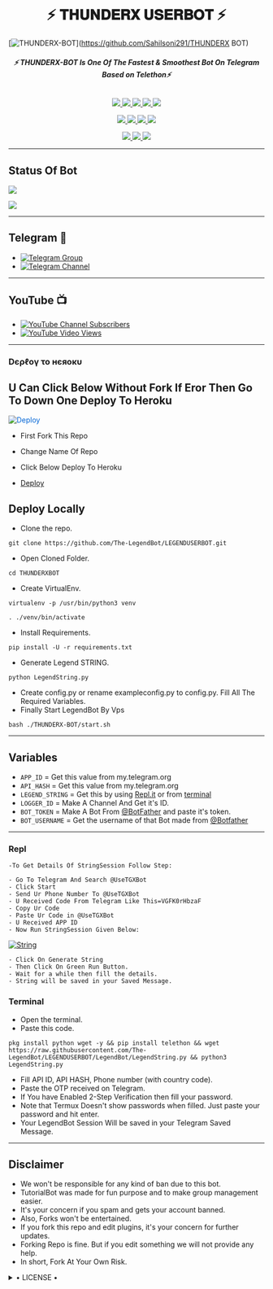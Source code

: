 <h1 align="center">
<b> ⚡ 𝐓𝐇𝐔𝐍𝐃𝐄𝐑𝐗 𝐔𝐒𝐄𝐑𝐁𝐎𝐓 ⚡ </b>
</h1>

[![THUNDERX-BOT](https://telegra.ph/file/0eb7244a93939549869c0.jpg)](https://github.com/Sahilsoni291/THUNDERX BOT)

<h6 align="center">
  <b>⚡ THUNDERX-BOT Is One Of The Fastest & Smoothest Bot On Telegram Based on Telethon⚡</b>
</h6>

<p align="center">
<a href="https://github.com/Sahilsoni/THUNDERX-BOT" alt="GitHub closed issues"> <img src="https://img.shields.io/github/issues-closed-raw/Sahilsoni291/THUNDERX-BOT?style=flat&logo=github&color=success" /> </a>
<a href="https://github.com/Sahilsoni291/THUNDERX-BOT/graphs/contributors" alt="GitHub contributors"> <img src="https://img.shields.io/github/contributors/Sahilsoni291/THUNDERX-BOT?style=flat&logo=github" /> </a>
<a href="https://github.com/Sahilsoni291/THUNDERX-BOT/network/members" alt="GitHub forks"> <img src="https://img.shields.io/github/forks/Sahilsoni291/THUNDERX-BOT?label=Forks&logo=github" /> </a>
<a href="https://github.com/Sahilsoni291/THUNDERX-BOT" alt="GitHub closed pull requests"> <img src="https://img.shields.io/github/issues-pr-closed-raw/Sahilsoni291/THUNDERX-BOT?color=success" /> </a>
<a href="https://github.com/Sahilsoni291/THUNDERX-BOT" alt="GitHub issues"> <img src="https://img.shields.io/github/issues-raw/Sahilsoni291/THUNDERX-BOT?style=flat&logo=github&color=yellow" /> </a>
</p>
<p align="center">
<a href="https://www.python.org/" alt="made-with-python"> <img src="https://img.shields.io/badge/Made%20with-Python-1f425f.svg?style=flat&logo=python&color=blue" /> </a>
<a href="https://github.com/Sahilsoni291/THUNDERX-BOT" alt="Docker!"> <img src="https://aleen42.github.io/badges/src/docker.svg" /> </a>
<a href="https://github.com/Sahilsoni291/THUNDERX-BOT" alt="GitHub repo size"> <img src="https://img.shields.io/github/repo-size/Sahilsoni291/THUNDERX BOT" /> </a>
<a href="https://github.com/Sahilsoni291/THUNDERX-BOT/blob/master/LICENSE" alt="GPLv3 license"> <img src="https://img.shields.io/badge/License-GPLv3-blue.svg" /> </a>
</p>
<p align="center">
<a href="https://t.me/Legend_Userbot" alt="Telegram!"> <img src="https://aleen42.github.io/badges/src/telegram.svg" /> </a>
<a href="https://github.com/Sahilsoni291/THUNDERX BOT/graphs/commit-activity" alt="Maintenance"> <img src="https://img.shields.io/badge/Maintained%3F-yes-green.svg" /> </a>
<a href="https://makeapullrequest.com" alt="PRs Welcome"> <img src="https://img.shields.io/badge/PRs-welcome-brightgreen.svg?style=flat-square" /> </a>
</p>

------
## Status Of Bot 
<p align="left">
    <a href="https://github.com/Sahilsoni291/THUNDERX-BOT/network/members"><img src="https://img.shields.io/github/forks/Sahilsoni291/THUNDERX-BOT?label=Forks&logoColor=Black&style=social"></a><p align="left"><a href="https://github.com/Sahilsoni291/THUNDERX-BOT/stargazers"><img src="https://img.shields.io/github/stars/sahilsoni291/THUNDERX-BOT?logoColor=Blue&style=social"></a><p align="left"><a href="https://github.com/Sahilsoni291/THUNDERX-BOT"></a><p align="left"><a href="https://github.com/Sahilsoni291/THUNDERX-BOT?"></a>

------
## Telegram 🏪
- [![Telegram Group](https://img.shields.io/badge/Telegram-Group-brightgreen)](https://t.me/THUNDERX_SUPPORT)
- [![Telegram Channel](https://img.shields.io/badge/Telegram-Channel-brightgreen)](https://t.me/OFFICIAL_THUNDERXBOT)

------
## YouTube 📺
- [![YouTube Channel Subscribers](https://img.shields.io/youtube/channel/subscribers/UCvp8PY25PTRhFDZjLv3sVfg?style=social)](https://youtube.com/channel/UCvp8PY25PTRhFDZjLv3sVfg)
- [![YouTube Video Views](https://img.shields.io/youtube/views/9dQgdUJfk_k?label=Tutorial+•+Heroku+•&style=social)](https://youtu.be/9dQgdUJfk_k)

------------
<h3> Dєρℓογ το нєяοκυ </h3>

## U Can Click Below Without Fork If Eror Then Go To Down One Deploy To Heroku

<a href="https://heroku.com/deploy/" rel="nofollow" style="background-color: initial; box-sizing: border-box; color: #0366d6; text-decoration-line: none;"><img alt="Deploy" data-canonical-src="https://www.herokucdn.com/deploy/button.svg" src="https://camo.githubusercontent.com/83b0e95b38892b49184e07ad572c94c8038323fb/68747470733a2f2f7777772e6865726f6b7563646e2e636f6d2f6465706c6f792f627574746f6e2e737667" style="border-style: none; box-sizing: initial; max-width: 100%;" /></a></div>
</a>

- First Fork This Repo

- Change Name Of Repo

- Click Below Deploy To Heroku


- [Deploy](https://heroku.com/deploy/)

## Deploy Locally

- Clone the repo. 

`git clone https://github.com/The-LegendBot/LEGENDUSERBOT.git`
- Open Cloned Folder.

`cd THUNDERXBOT`
- Create VirtualEnv.

`virtualenv -p /usr/bin/python3 venv`

`. ./venv/bin/activate`
- Install Requirements.

`pip install -U -r requirements.txt`
- Generate Legend STRING.

`python LegendString.py`
- Create config.py or rename exampleconfig.py to config.py. Fill All The Required Variables.
- Finally Start LegendBot By Vps

`bash ./THUNDERX-BOT/start.sh`

---------

## Variables

- `APP_ID`  =  Get this value from my.telegram.org
- `API_HASH`  =  Get this value from my.telegram.org
- `LEGEND_STRING`  =  Get this by using [Repl.it](#Repl) or from [terminal](#Terminal)
- `LOGGER_ID`  =  Make A Channel And Get it's ID.
- `BOT_TOKEN`  =  Make A Bot From [@BotFather](https://t.me/botfather) and paste it's token.
- `BOT_USERNAME`  =  Get the username of that Bot made from [@Botfather](https://t.me/botfather)

------
### Repl


    -To Get Details Of StringSession Follow Step: 

    - Go To Telegram And Search @UseTGXBot
    - Click Start
    - Send Ur Phone Number To @UseTGXBot
    - U Received Code From Telegram Like This=VGFK0rHbzaF
    - Copy Ur Code
    - Paste Ur Code in @UseTGXBot
    - U Received APP ID
    - Now Run StringSession Given Below:
   

[![String](https://telegra.ph/file/a6bca4695a54de983c015.jpg)](https://replit.com/@KrishnaJaiswal1/LEGENDBOT#main.py) 

    - Click On Generate String
    - Then Click On Green Run Button.
    - Wait for a while then fill the details.
    - String will be saved in your Saved Message.


### Terminal
- Open the terminal.
- Paste this code.

`pkg install python wget -y && pip install telethon && wget https://raw.githubusercontent.com/The-LegendBot/LEGENDUSERBOT/LegendBot/LegendString.py && python3 LegendString.py`
- Fill API ID, API HASH, Phone number (with country code).
- Paste the OTP received on Telegram.
- If You have Enabled 2-Step Verification then fill your password.
- Note that Termux Doesn't show passwords when filled. Just paste your password and hit enter.
- Your LegendBot Session Will be saved in your Telegram Saved Message.


------
## Disclaimer
- We won't be responsible for any kind of ban due to this bot.
- TutorialBot was made for fun purpose and to make group management easier.
- It's your concern if you spam and gets your account banned.
- Also, Forks won't be entertained.
- If you fork this repo and edit plugins, it's your concern for further updates.
- Forking Repo is fine. But if you edit something we will not provide any help.
- In short, Fork At Your Own Risk.

<details>

  <summary> • LICENSE • </summary>

![](https://www.gnu.org/graphics/gplv3-or-later.png)

LEGEND-OS

Poject [LEGENDBOT](https://github.com/LEGEND-OS/LEGENDBOT) is free software: you can redistribute it and/or modify

it under the terms of the GNU General Public License as published by

the Free Software Foundation, either version 3 of the License, or

(at your option) any later version.

This program is distributed in the hope that it will be useful,

but WITHOUT ANY WARRANTY; without even the implied warranty of

MERCHANTABILITY or FITNESS FOR A PARTICULAR PURPOSE.  See the

GNU General Public License for more details.

You should have received a copy of the GNU General Public License

along with this program. If not, see <https://www.gnu.org/licenses/>.

</details>
